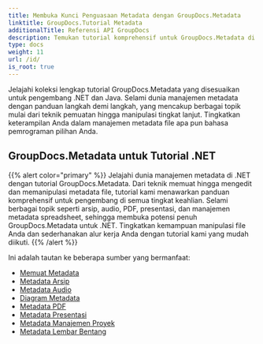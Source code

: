 ```yaml
---
title: Membuka Kunci Penguasaan Metadata dengan GroupDocs.Metadata
linktitle: GroupDocs.Tutorial Metadata
additionalTitle: Referensi API GroupDocs
description: Temukan tutorial komprehensif untuk GroupDocs.Metadata di seluruh platform. Kuasai manajemen metadata di .NET dan Java dengan mudah.
type: docs
weight: 11
url: /id/
is_root: true
---
```


Jelajahi koleksi lengkap tutorial GroupDocs.Metadata yang disesuaikan untuk pengembang .NET dan Java. Selami dunia manajemen metadata dengan panduan langkah demi langkah, yang mencakup berbagai topik mulai dari teknik pemuatan hingga manipulasi tingkat lanjut. Tingkatkan keterampilan Anda dalam manajemen metadata file apa pun bahasa pemrograman pilihan Anda.

## GroupDocs.Metadata untuk Tutorial .NET
{{% alert color="primary" %}}
Jelajahi dunia manajemen metadata di .NET dengan tutorial GroupDocs.Metadata. Dari teknik memuat hingga mengedit dan memanipulasi metadata file, tutorial kami menawarkan panduan komprehensif untuk pengembang di semua tingkat keahlian. Selami berbagai topik seperti arsip, audio, PDF, presentasi, dan manajemen metadata spreadsheet, sehingga membuka potensi penuh GroupDocs.Metadata untuk .NET. Tingkatkan kemampuan manipulasi file Anda dan sederhanakan alur kerja Anda dengan tutorial kami yang mudah diikuti.
{{% /alert %}}

Ini adalah tautan ke beberapa sumber yang bermanfaat:
 
- [Memuat Metadata](./net/metadata-loading/)
- [Metadata Arsip](./net/archive-metadata/)
- [Metadata Audio](./net/audio-metadata/)
- [Diagram Metadata](./net/diagram-metadata/)
- [Metadata PDF](./net/pdf-metadata/)
- [Metadata Presentasi](./net/presentation-metadata/)
- [Metadata Manajemen Proyek](./net/project-management-metadata/)
- [Metadata Lembar Bentang](./net/spreadsheet-metadata/)



